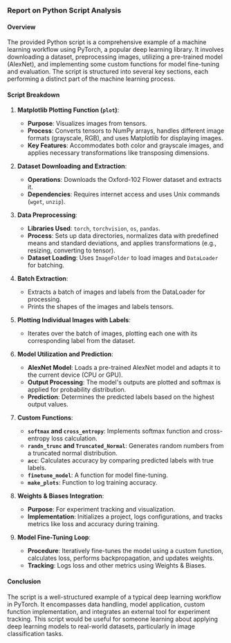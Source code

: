 ### Report on Python Script Analysis

#### Overview
The provided Python script is a comprehensive example of a machine learning workflow using PyTorch, a popular deep learning library. It involves downloading a dataset, preprocessing images, utilizing a pre-trained model (AlexNet), and implementing some custom functions for model fine-tuning and evaluation. The script is structured into several key sections, each performing a distinct part of the machine learning process.

#### Script Breakdown

1. **Matplotlib Plotting Function (`plot`)**:
   - **Purpose**: Visualizes images from tensors.
   - **Process**: Converts tensors to NumPy arrays, handles different image formats (grayscale, RGB), and uses Matplotlib for displaying images.
   - **Key Features**: Accommodates both color and grayscale images, and applies necessary transformations like transposing dimensions.

2. **Dataset Downloading and Extraction**:
   - **Operations**: Downloads the Oxford-102 Flower dataset and extracts it.
   - **Dependencies**: Requires internet access and uses Unix commands (`wget`, `unzip`).

3. **Data Preprocessing**:
   - **Libraries Used**: `torch`, `torchvision`, `os`, `pandas`.
   - **Process**: Sets up data directories, normalizes data with predefined means and standard deviations, and applies transformations (e.g., resizing, converting to tensor).
   - **Dataset Loading**: Uses `ImageFolder` to load images and `DataLoader` for batching.

4. **Batch Extraction**:
   - Extracts a batch of images and labels from the DataLoader for processing.
   - Prints the shapes of the images and labels tensors.

5. **Plotting Individual Images with Labels**:
   - Iterates over the batch of images, plotting each one with its corresponding label from the dataset.

6. **Model Utilization and Prediction**:
   - **AlexNet Model**: Loads a pre-trained AlexNet model and adapts it to the current device (CPU or GPU).
   - **Output Processing**: The model's outputs are plotted and softmax is applied for probability distribution.
   - **Prediction**: Determines the predicted labels based on the highest output values.

7. **Custom Functions**:
   - **`softmax` and `cross_entropy`**: Implements softmax function and cross-entropy loss calculation.
   - **`randn_trunc` and `Truncated_Normal`**: Generates random numbers from a truncated normal distribution.
   - **`acc`**: Calculates accuracy by comparing predicted labels with true labels.
   - **`finetune_model`**: A function for model fine-tuning.
   - **`make_plots`**: Function to log training accuracy.

8. **Weights & Biases Integration**:
   - **Purpose**: For experiment tracking and visualization.
   - **Implementation**: Initializes a project, logs configurations, and tracks metrics like loss and accuracy during training.

9. **Model Fine-Tuning Loop**:
   - **Procedure**: Iteratively fine-tunes the model using a custom function, calculates loss, performs backpropagation, and updates weights.
   - **Tracking**: Logs loss and other metrics using Weights & Biases.

#### Conclusion
The script is a well-structured example of a typical deep learning workflow in PyTorch. It encompasses data handling, model application, custom function implementation, and integrates an external tool for experiment tracking. This script would be useful for someone learning about applying deep learning models to real-world datasets, particularly in image classification tasks.
